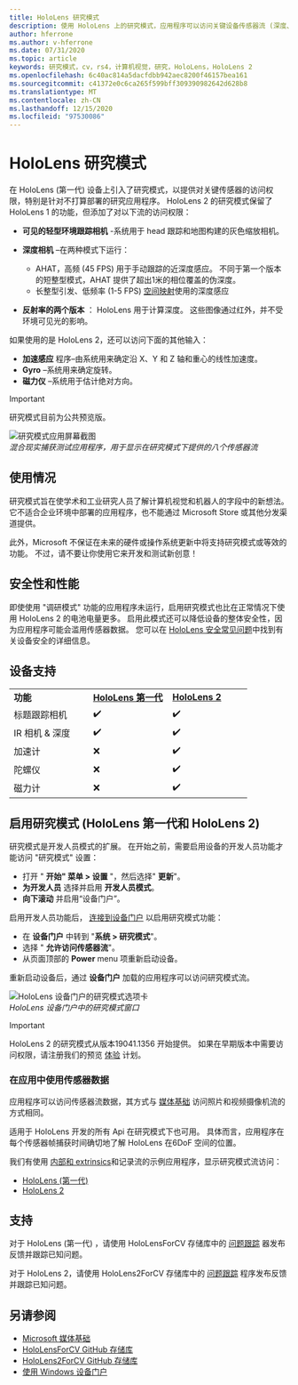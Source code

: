 ```yaml
---
title: HoloLens 研究模式
description: 使用 HoloLens 上的研究模式，应用程序可以访问关键设备传感器流 (深度、环境跟踪和反射率) 。
author: hferrone
ms.author: v-hferrone
ms.date: 07/31/2020
ms.topic: article
keywords: 研究模式，cv，rs4，计算机视觉，研究，HoloLens，HoloLens 2
ms.openlocfilehash: 6c40ac814a5dacfdbb942aec8200f46157bea161
ms.sourcegitcommit: c41372e0c6ca265f599bff309390982642d628b8
ms.translationtype: MT
ms.contentlocale: zh-CN
ms.lasthandoff: 12/15/2020
ms.locfileid: "97530086"
---
```

# <a name="hololens-research-mode"></a>HoloLens 研究模式

在 HoloLens (第一代) 设备上引入了研究模式，以提供对关键传感器的访问权限，特别是针对不打算部署的研究应用程序。  HoloLens 2 的研究模式保留了 HoloLens 1 的功能，但添加了对以下流的访问权限：

* **可见的轻型环境跟踪相机** -系统用于 head 跟踪和地图构建的灰色缩放相机。
* **深度相机** –在两种模式下运行：  
    + AHAT，高频 (45 FPS) 用于手动跟踪的近深度感应。 不同于第一个版本的短整型模式，AHAT 提供了超出1米的相位覆盖的伪深度。 
    + 长整型引发、低频率 (1-5 FPS) [空间映射](../../design/spatial-mapping.md)使用的深度感应

* **反射率的两个版本** ： HoloLens 用于计算深度。 这些图像通过红外，并不受环境可见光的影响。

如果使用的是 HoloLens 2，还可以访问下面的其他输入：

* **加速感应** 程序–由系统用来确定沿 X、Y 和 Z 轴和重心的线性加速度。
* **Gyro** –系统用来确定旋转。
* **磁力仪** –系统用于估计绝对方向。

> [!IMPORTANT]
> 研究模式目前为公共预览版。 

![研究模式应用屏幕截图](images/sensor-stream-viewer.jpg)<br>
*混合现实捕获测试应用程序，用于显示在研究模式下提供的八个传感器流*

## <a name="usage"></a>使用情况

研究模式旨在使学术和工业研究人员了解计算机视觉和机器人的字段中的新想法。  它不适合企业环境中部署的应用程序，也不能通过 Microsoft Store 或其他分发渠道提供。

此外，Microsoft 不保证在未来的硬件或操作系统更新中将支持研究模式或等效的功能。 不过，请不要让你使用它来开发和测试新创意！

## <a name="security-and-performance"></a>安全性和性能

即使使用 "调研模式" 功能的应用程序未运行，启用研究模式也比在正常情况下使用 HoloLens 2 的电池电量更多。  启用此模式还可以降低设备的整体安全性，因为应用程序可能会滥用传感器数据。  您可以在 [HoloLens 安全常见问题](https://docs.microsoft.com/hololens/hololens-faq-security)中找到有关设备安全的详细信息。  

## <a name="device-support"></a>设备支持
<table>
    <colgroup>
    <col width="33%" />
    <col width="33%" />
    <col width="33%" /> </colgroup>
    <tr>
        <td><strong>功能</strong></td>
        <td><a href="https://docs.microsoft.com/hololens/hololens1-hardware"><strong>HoloLens 第一代</strong></a></td>
        <td><a href="https://docs.microsoft.com/hololens/hololens2-hardware"><strong>HoloLens 2</strong></a></td>
    </tr>
     <tr>
        <td>标题跟踪相机</td>
        <td>✔️</td>
        <td>✔️</td>
    </tr>
    <tr>
        <td>IR 相机 & 深度</td>
        <td>✔️</td>
        <td>✔️</td>
    </tr>
    <tr>
        <td>加速计</td>
        <td>❌</td>
        <td>✔️</td>
    </tr>
    <tr>
        <td>陀螺仪</td>
        <td>❌</td>
        <td>✔️</td>
    </tr>
    <tr>
        <td>磁力计</td>
        <td>❌</td>
        <td>✔️</td>
    </tr>
</table>

## <a name="enabling-research-mode-hololens-first-gen-and-hololens-2"></a>启用研究模式 (HoloLens 第一代和 HoloLens 2) 

研究模式是开发人员模式的扩展。 在开始之前，需要启用设备的开发人员功能才能访问 "研究模式" 设置： 

* 打开 " **开始" 菜单 > 设置** "，然后选择" **更新**"。
* **为开发人员** 选择并启用 **开发人员模式**。
* **向下滚动** 并启用“设备门户”。

启用开发人员功能后， [连接到设备门户](https://docs.microsoft.com/windows/uwp/debug-test-perf/device-portal-hololens) 以启用研究模式功能：

* 在 **设备门户** 中转到 "**系统 > 研究模式**"。
* 选择 " **允许访问传感器流**"。
* 从页面顶部的 **Power** menu 项重新启动设备。

重新启动设备后，通过 **设备门户** 加载的应用程序可以访问研究模式流。

![HoloLens 设备门户的研究模式选项卡](images/ResearchModeDevPortal.png)<br>
*HoloLens 设备门户中的研究模式窗口*

> [!IMPORTANT]
> HoloLens 2 的研究模式从版本19041.1356 开始提供。 如果在早期版本中需要访问权限，请注册我们的预览 [体验](https://docs.microsoft.com/hololens/hololens-insider) 计划。

### <a name="using-sensor-data-in-your-apps"></a>在应用中使用传感器数据

应用程序可以访问传感器流数据，其方式与 [媒体基础](https://msdn.microsoft.com/library/windows/desktop/ms694197) 访问照片和视频摄像机流的方式相同。 

适用于 HoloLens 开发的所有 Api 在研究模式下也可用。 具体而言，应用程序在每个传感器帧捕获时间确切地了解 HoloLens 在6DoF 空间的位置。

我们有使用 [内部和 extrinsics](https://docs.microsoft.com/windows/mixed-reality/locatable-camera#locating-the-device-camera-in-the-world)和记录流的示例应用程序，显示研究模式流访问：
* [HoloLens (第一代) ](https://github.com/Microsoft/HoloLensForCV)
* [HoloLens 2](https://github.com/microsoft/HoloLens2ForCV)

## <a name="support"></a>支持

对于 HoloLens (第一代) ，请使用 HoloLensForCV 存储库中的 [问题跟踪](https://github.com/Microsoft/HololensForCV/issues) 器发布反馈并跟踪已知问题。

对于 HoloLens 2，请使用 HoloLens2ForCV 存储库中的 [问题跟踪](https://github.com/microsoft/HoloLens2ForCV/issues) 程序发布反馈并跟踪已知问题。

## <a name="see-also"></a>另请参阅

* [Microsoft 媒体基础](https://msdn.microsoft.com/library/windows/desktop/ms694197)
* [HoloLensForCV GitHub 存储库](https://github.com/Microsoft/HoloLensForCV)
* [HoloLens2ForCV GitHub 存储库](https://github.com/microsoft/HoloLens2ForCV)
* [使用 Windows 设备门户](using-the-windows-device-portal.md)
